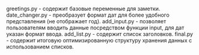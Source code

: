 greetings.py - содержит базовые переменные для заметки.
date_changer.py - преобразует формат дат для более удобного представления (не отображает год).
add_input.py - позволяет пользователям вводить данные посредством функции input, для дат указан формат ввода.
add_list.py - содержит список заголовков.
final.py - содержит итоговую оптимизированную структуру хранения данных с использованием списков.
